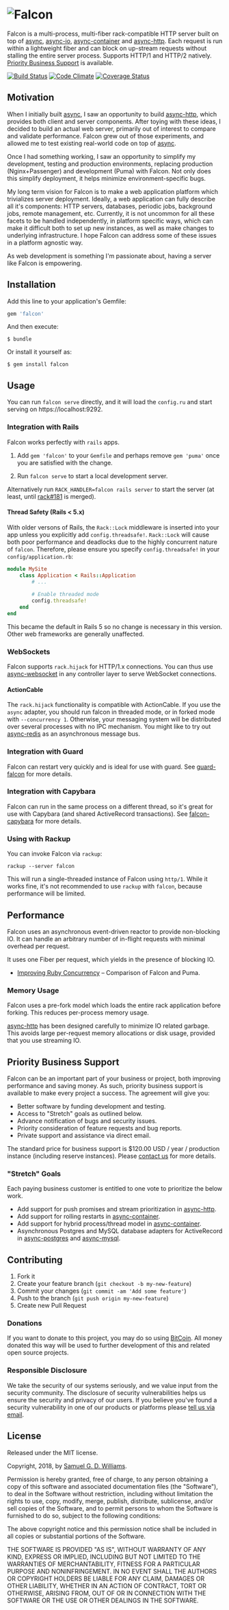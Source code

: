 # ![Falcon](logo.svg)

Falcon is a multi-process, multi-fiber rack-compatible HTTP server built on top of [async], [async-io], [async-container] and [async-http]. Each request is run within a lightweight fiber and can block on up-stream requests without stalling the entire server process. Supports HTTP/1 and HTTP/2 natively. [Priority Business Support](#priority-business-support) is available.

[![Build Status](https://secure.travis-ci.org/socketry/falcon.svg)](http://travis-ci.org/socketry/falcon)
[![Code Climate](https://codeclimate.com/github/socketry/falcon.svg)](https://codeclimate.com/github/socketry/falcon)
[![Coverage Status](https://coveralls.io/repos/socketry/falcon/badge.svg)](https://coveralls.io/r/socketry/falcon)

[async]: https://github.com/socketry/async
[async-io]: https://github.com/socketry/async-io
[async-container]: https://github.com/socketry/async-container
[async-http]: https://github.com/socketry/async-http

## Motivation

When I initially built [async], I saw an opportunity to build [async-http], which provides both client and server components. After toying with these ideas, I decided to build an actual web server, primarily out of interest to compare and validate performance. Falcon grew out of those experiments, and allowed me to test existing real-world code on top of [async].

Once I had something working, I saw an opportunity to simplify my development, testing and production environments, replacing production (Nginx+Passenger) and development (Puma) with Falcon. Not only does this simplify deployment, it helps minimize environment-specific bugs.

My long term vision for Falcon is to make a web application platform which trivializes server deployment. Ideally, a web application can fully describe all it's components: HTTP servers, databases, periodic jobs, background jobs, remote management, etc. Currently, it is not uncommon for all these facets to be handled independently, in platform specific ways, which can make it difficult both to set up new instances, as well as make changes to underlying infrastructure. I hope Falcon can address some of these issues in a platform agnostic way.

As web development is something I'm passionate about, having a server like Falcon is empowering.

## Installation

Add this line to your application's Gemfile:

```ruby
gem 'falcon'
```

And then execute:

	$ bundle

Or install it yourself as:

	$ gem install falcon

## Usage

You can run `falcon serve` directly, and it will load the `config.ru` and start serving on https://localhost:9292.

### Integration with Rails

Falcon works perfectly with `rails` apps.

1. Add `gem 'falcon'` to your `Gemfile` and perhaps remove `gem 'puma'` once you are satisfied with the change.

2. Run `falcon serve` to start a local development server.

Alternatively run `RACK_HANDLER=falcon rails server` to start the server (at least, until [rack#181](https://github.com/rack/rack/pull/1181) is merged).

#### Thread Safety (Rails < 5.x)

With older versons of Rails, the `Rack::Lock` middleware is inserted into your app unless you explicitly add `config.threadsafe!`. `Rack::Lock` will cause both poor performance and deadlocks due to the highly concurrent nature of `falcon`. Therefore, please ensure you specify `config.threadsafe!` in your `config/application.rb`:

```ruby
module MySite
	class Application < Rails::Application
		# ...
		
		# Enable threaded mode
		config.threadsafe!
	end
end
```

This became the default in Rails 5 so no change is necessary in this version. Other web frameworks are generally unaffected.

### WebSockets

Falcon supports `rack.hijack` for HTTP/1.x connections. You can thus use [async-websocket] in any controller layer to serve WebSocket connections.

[async-websocket]: https://github.com/socketry/async-websocket

#### ActionCable

The `rack.hijack` functionality is compatible with ActionCable. If you use the `async` adapter, you should run falcon in threaded mode, or in forked mode with `--concurrency 1`. Otherwise, your messaging system will be distributed over several processes with no IPC mechanism. You might like to try out [async-redis](https://github.com/socketry/async-redis) as an asynchronous message bus.

### Integration with Guard

Falcon can restart very quickly and is ideal for use with guard. See [guard-falcon] for more details.

[guard-falcon]: https://github.com/socketry/guard-falcon

### Integration with Capybara

Falcon can run in the same process on a different thread, so it's great for use with Capybara (and shared ActiveRecord transactions). See [falcon-capybara] for more details.

[falcon-capybara]: https://github.com/socketry/falcon-capybara

### Using with Rackup

You can invoke Falcon via `rackup`:

	rackup --server falcon

This will run a single-threaded instance of Falcon using `http/1`. While it works fine, it's not recommended to use `rackup` with `falcon`, because performance will be limited.

## Performance

Falcon uses an asynchronous event-driven reactor to provide non-blocking IO. It can handle an arbitrary number of in-flight requests with minimal overhead per request.

It uses one Fiber per request, which yields in the presence of blocking IO.

- [Improving Ruby Concurrency](https://www.codeotaku.com/journal/2018-06/improving-ruby-concurrency/index#performance) – Comparison of Falcon and Puma.

### Memory Usage

Falcon uses a pre-fork model which loads the entire rack application before forking. This reduces per-process memory usage. 

[async-http] has been designed carefully to minimize IO related garbage. This avoids large per-request memory allocations or disk usage, provided that you use streaming IO.

## Priority Business Support

Falcon can be an important part of your business or project, both improving performance and saving money. As such, priority business support is available to make every project a success. The agreement will give you:

- Better software by funding development and testing.
- Access to "Stretch" goals as outlined below.
- Advance notification of bugs and security issues.
- Priority consideration of feature requests and bug reports.
- Private support and assistance via direct email.

The standard price for business support is $120.00 USD / year / production instance (including reserve instances). Please [contact us](mailto:context@oriontransfer.net?subject=Falcon%20Business%20Support) for more details.

### "Stretch" Goals

Each paying business customer is entitled to one vote to prioritize the below work.

- Add support for push promises and stream prioritization in [async-http].
- Add support for rolling restarts in [async-container].
- Add support for hybrid process/thread model in [async-container].
- Asynchronous Postgres and MySQL database adapters for ActiveRecord in [async-postgres] and [async-mysql].

[async-http]: https://github.com/socketry/async-http
[async-container]: https://github.com/socketry/async-container
[async-postgres]: https://github.com/socketry/async-postgres
[async-mysql]: https://github.com/socketry/async-mysql

## Contributing

1. Fork it
2. Create your feature branch (`git checkout -b my-new-feature`)
3. Commit your changes (`git commit -am 'Add some feature'`)
4. Push to the branch (`git push origin my-new-feature`)
5. Create new Pull Request

### Donations

If you want to donate to this project, you may do so using [BitCoin](https://www.blockchain.com/btc/payment_request?address=1BU3RnjB7fS9XmiTHgbmLKL36S5kccovs8). All money donated this way will be used to further development of this and related open source projects.

### Responsible Disclosure

We take the security of our systems seriously, and we value input from the security community. The disclosure of security vulnerabilities helps us ensure the security and privacy of our users. If you believe you've found a security vulnerability in one of our products or platforms please [tell us via email](mailto:security@oriontransfer.net).

## License

Released under the MIT license.

Copyright, 2018, by [Samuel G. D. Williams](http://www.codeotaku.com/samuel-williams).

Permission is hereby granted, free of charge, to any person obtaining a copy
of this software and associated documentation files (the "Software"), to deal
in the Software without restriction, including without limitation the rights
to use, copy, modify, merge, publish, distribute, sublicense, and/or sell
copies of the Software, and to permit persons to whom the Software is
furnished to do so, subject to the following conditions:

The above copyright notice and this permission notice shall be included in
all copies or substantial portions of the Software.

THE SOFTWARE IS PROVIDED "AS IS", WITHOUT WARRANTY OF ANY KIND, EXPRESS OR
IMPLIED, INCLUDING BUT NOT LIMITED TO THE WARRANTIES OF MERCHANTABILITY,
FITNESS FOR A PARTICULAR PURPOSE AND NONINFRINGEMENT. IN NO EVENT SHALL THE
AUTHORS OR COPYRIGHT HOLDERS BE LIABLE FOR ANY CLAIM, DAMAGES OR OTHER
LIABILITY, WHETHER IN AN ACTION OF CONTRACT, TORT OR OTHERWISE, ARISING FROM,
OUT OF OR IN CONNECTION WITH THE SOFTWARE OR THE USE OR OTHER DEALINGS IN
THE SOFTWARE.
